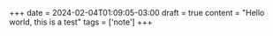 +++
date = 2024-02-04T01:09:05-03:00
draft = true
content = "Hello world, this is a test"
tags = ['note']
+++
